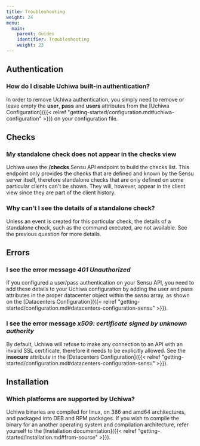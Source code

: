 ```yaml
---
title: Troubleshooting
weight: 24
menu:
  main:
    parent: Guides
    identifier: Troubleshooting
    weight: 23
---
```


## Authentication
### How do I disable Uchiwa built-in authentication?
In order to remove Uchiwa authentication, you simply need to remove or
leave empty the **user**, **pass** and **users** attributes from the
[Uchiwa Configuration]({{< relref "getting-started/configuration.md#uchiwa-configuration" >}})
on your configuration file.

## Checks
### My standalone check does not appear in the checks view
Uchiwa uses the **/checks** Sensu API endpoint to build the checks list. This
endpoint only provides the checks that are defined and known by the Sensu server
itself, therefore standalone checks that are only defined on some particular
clients can't be shown. They will, however, appear in the client view since they
are part of the client history.

### Why can't I see the details of a standalone check?
Unless an event is created for this particular check, the details of a
standalone check, such as the command executed, are not available. See the
previous question for more details.

## Errors
### I see the error message *401 Unauthorized*
If you configured a user/pass authentication on your Sensu API, you need to add
these details to your Uchiwa configuration by adding the user and pass attributes
in the proper datacenter object within the *sensu* array, as shown on the
[Datacenters Configuration]({{< relref "getting-started/configuration.md#datacenters-configuration-sensu" >}}).

### I see the error message *x509: certificate signed by unknown authority*
By default, Uchiwa will refuse to make any connection to an API with an invalid
SSL certificate, therefore it needs to be explicitly allowed.
See the **insecure** attribute in the
[Datacenters Configuration]({{< relref "getting-started/configuration.md#datacenters-configuration-sensu" >}}).

## Installation
### Which platforms are supported by Uchiwa?
Uchiwa binaries are compiled for linux, on 386 and amd64 architectures, and
packaged into DEB and RPM packages. If you wish to compile the binary for an
another operating system and compilation architecture,
refer yourself to the
[Installation documentation]({{< relref "getting-started/installation.md#from-source" >}}).
